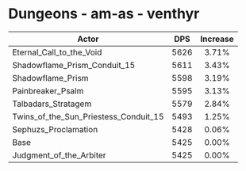 # Dungeons - am-as - venthyr
| Actor | DPS | Increase |
|---|:---:|:---:|
|Eternal_Call_to_the_Void|5626|3.71%|
|Shadowflame_Prism_Conduit_15|5611|3.43%|
|Shadowflame_Prism|5598|3.19%|
|Painbreaker_Psalm|5595|3.13%|
|Talbadars_Stratagem|5579|2.84%|
|Twins_of_the_Sun_Priestess_Conduit_15|5493|1.25%|
|Sephuzs_Proclamation|5428|0.06%|
|Base|5425|0.00%|
|Judgment_of_the_Arbiter|5425|0.00%|
